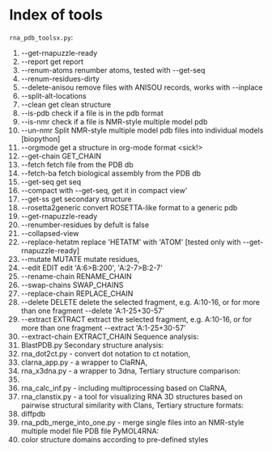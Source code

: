 # Index of tools
`rna_pdb_toolsx.py`:
1. --get-rnapuzzle-ready
1. --report          get report
1. --renum-atoms         renumber atoms, tested with --get-seq
1. --renum-residues-dirty
1. --delete-anisou       remove files with ANISOU records, works with --inplace
1. --split-alt-locations
1. --clean           get clean structure
1. --is-pdb              check if a file is in the pdb format
1. --is-nmr              check if a file is NMR-style multiple model pdb
1. --un-nmr              Split NMR-style multiple model pdb files into individual models [biopython]
1. --orgmode             get a structure in org-mode format <sick!>
1. --get-chain GET_CHAIN
1. --fetch               fetch file from the PDB db
1. --fetch-ba            fetch biological assembly from the PDB db
1. --get-seq             get seq
1. --compact             with --get-seq, get it in compact view'
1. --get-ss              get secondary structure
1. --rosetta2generic     convert ROSETTA-like format to a generic pdb
1. --get-rnapuzzle-ready
1. --renumber-residues   by defult is false
1. --collapsed-view
1. --replace-hetatm      replace 'HETATM' with 'ATOM' [tested only with --get-rnapuzzle-ready]
1. --mutate MUTATE       mutate residues,
1. --edit EDIT           edit 'A:6>B:200', 'A:2-7>B:2-7'
1. --rename-chain RENAME_CHAIN
1. --swap-chains SWAP_CHAINS
1. --replace-chain REPLACE_CHAIN
1. --delete DELETE       delete the selected fragment, e.g. A:10-16, or for more than one fragment --delete 'A:1-25+30-57'
1. --extract EXTRACT     extract the selected fragment, e.g. A:10-16, or for more than one fragment --extract 'A:1-25+30-57'
1. --extract-chain EXTRACT_CHAIN
Sequence analysis:
1. BlastPDB.py
Secondary structure analysis:
1. rna_dot2ct.py - convert dot notation to ct notation,
1. clarna_app.py - a wrapper to ClaRNA,
1. rna_x3dna.py - a wrapper to 3dna,
Tertiary structure comparison:
1.
1. rna_calc_inf.py - including multiprocessing based on ClaRNA,
1. rna_clanstix.py - a tool for visualizing RNA 3D structures based on pairwise structural similarity with Clans,
Tertiary structure formats:
1. diffpdb
1. rna_pdb_merge_into_one.py - merge single files into an NMR-style multiple model file PDB file
PyMOL4RNA:
1. color structure domains according to pre-defined styles
